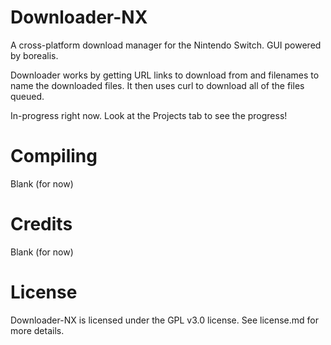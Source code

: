 # Downloader-NX

A cross-platform download manager for the Nintendo Switch. GUI powered by borealis.

Downloader works by getting URL links to download from and filenames to name the downloaded files.
It then uses curl to download all of the files queued.

In-progress right now. Look at the Projects tab to see the progress!

# Compiling

Blank (for now)

# Credits

Blank (for now)

# License

Downloader-NX is licensed under the GPL v3.0 license. See license.md for more details.